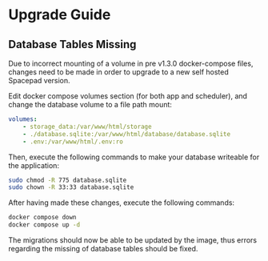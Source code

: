 # Upgrade Guide

## Database Tables Missing

Due to incorrect mounting of a volume in pre v1.3.0 docker-compose files, changes need to be made in order to upgrade to a new self hosted Spacepad version.

Edit docker compose volumes section (for both app and scheduler), and change the database volume to a file path mount:

```yml
volumes:
    - storage_data:/var/www/html/storage
    - ./database.sqlite:/var/www/html/database/database.sqlite
    - .env:/var/www/html/.env:ro
```

Then, execute the following commands to make your database writeable for the application:

```bash
sudo chmod -R 775 database.sqlite
sudo chown -R 33:33 database.sqlite
```

After having made these changes, execute the following commands:
```bash
docker compose down
docker compose up -d
```

The migrations should now be able to be updated by the image, thus errors regarding the missing of database tables should be fixed.